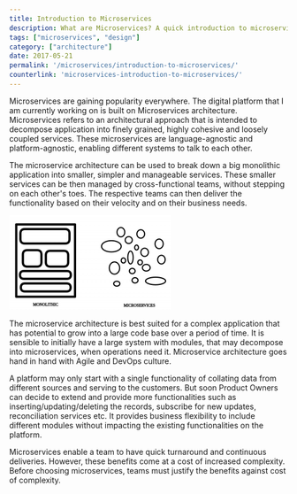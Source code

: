 ```yaml
---
title: Introduction to Microservices
description: What are Microservices? A quick introduction to microservices architecture 
tags: ["microservices", "design"]
category: ["architecture"]
date: 2017-05-21
permalink: '/microservices/introduction-to-microservices/'
counterlink: 'microservices-introduction-to-microservices/'
---
```


Microservices are gaining popularity everywhere. The digital platform that I am currently working on is built on Microservices architecture. Microservices refers to an architectural approach that is intended to decompose application into finely grained, highly cohesive and loosely coupled services. These microservices are language-agnostic and platform-agnostic, enabling different systems to talk to each other.

The microservice architecture can be used to break down a big monolithic application into smaller, simpler and manageable services. These smaller services can be then managed by cross-functional teams, without stepping on each other's toes. The respective teams can then deliver the functionality based on their velocity and on their business needs.

![Microservice Architecture](https://raw.githubusercontent.com/Gaur4vGaur/traveller/master/images/microservices/2017-05-21-introduction-to-microservices.png)

The microservice architecture is best suited for a complex application that has potential to grow into a large code base over a period of time. It is sensible to initially have a large system with modules, that may decompose into microservices, when operations need it. Microservice architecture goes hand in hand with Agile and DevOps culture.

A platform may only start with a single functionality of collating data from different sources and serving to the customers. But soon Product Owners can decide to extend and provide more functionalities such as inserting/updating/deleting the records, subscribe for new updates, reconciliation services etc. It provides business flexibility to include different modules without impacting the existing functionalities on the platform.

Microservices enable a team to have quick turnaround and continuous deliveries. However, these benefits come at a cost of increased complexity. Before choosing microservices, teams must justify the benefits against cost of complexity.



